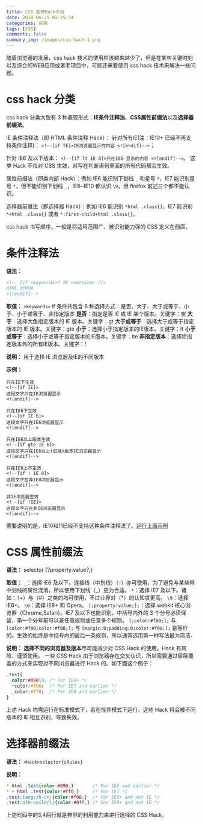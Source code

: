 ```yaml
---
title: CSS 各种Hack手段
date: 2018-06-25 03:25:24
categories: 前端
tags: [CSS]
comments: false
summary_img: /images/css-hack-1.png
---
```

<!-- <img src="/images/css-hack-1.png" alt="css-hack"> -->

<!-- more -->

随着浏览器的发展，css hack 技术的使用应该越来越少了，但是在某些关键时刻以及综合的WEB应用或者老项目中，可能还需要使用 css hack 技术来解决一些问题。

# css hack 分类
css hack 分类大致有 3 种表现形式：**IE条件注释法**、**CSS属性前缀法**以及**选择器前缀法**。

IE 条件注释法（即 HTML 条件注释 Hack）：
针对所有IE(注：IE10+ 已经不再支持条件注释)： 
`<!--[if IE]>IE浏览器显示的内容 <![endif]-->`；

针对 IE6 及以下版本： 
`<!--[if lt IE 6]>只在IE6-显示的内容 <![endif]-->`。
这类 Hack 不仅对 CSS 生效，对写在判断语句里面的所有代码都会生效。

属性前缀法（即类内部 Hack）：例如 IE6 能识别下划线 `_` 和星号 `*`，IE7 能识别星号 `*`，但不能识别下划线 `_`，IE6~IE10 都认识 `\9`，但 firefox 前述三个都不能认识。

选择器前缀法（即选择器 Hack）：例如 IE6 能识别 `*html .class{}`，IE7 能识别 `*+html .class{}` 或者 `*:first-child+html .class{}`。

css hack 书写顺序，一般是将适用范围广、被识别能力强的 CSS 定义在前面。

# 条件注释法
**语法：**
``` html
<!-- [if <keywords>? IE <version> ?]>
HTML 代码块
<![endif]-->
```
**取值：**
`<keywords>`
if 条件共包含 6 种选择方式：是否、大于、大于或等于、小于、小于或等于、非指定版本
**是否**：指定是否 IE 或 IE 某个版本。关键字：空
**大于**：选择大鱼指定版本的 IE 版本。关键字：gt
**大于或等于**：选择大于或等于指定版本的 IE 版本。关键字：gte
**小于**：选择小于指定版本的IE版本。关键字：lt
**小于或等于**：选择小于或等于指定版本的IE版本。关键字：lte
**非指定版本**：选择除指定版本外的所有IE版本。关键字：!

**说明：**
用于选择 IE 浏览器及IE的不同版本

**示例：**

```
只在IE下生效
<!--[if IE]>
这段文字只在IE浏览器显示
<![endif]-->

只在IE6下生效
<!--[if IE 6]>
这段文字只在IE6浏览器显示
<![endif]-->

只在IE6以上版本生效
<!--[if gte IE 6]>
这段文字只在IE6以上(包括)版本IE浏览器显示
<![endif]-->

只在IE8上不生效
<!--[if ! IE 8]>
这段文字在非IE8浏览器显示
<![endif]-->

非IE浏览器生效
<!--[if !IE]>
这段文字只在非IE浏览器显示
<![endif]-->
```


需要说明的是，IE10和11已经不支持这种条件注释法了。<a href="/yu/css-hack.html" target="_blank">运行上面示例</a>

# CSS 属性前缀法
**语法：**
selector {<hack>?property:value<hack>?;}

**取值：**
`_`：选择 IE6 及以下。连接线（中划线）（-）亦可使用，为了避免与某些带中划线的属性混淆，所以使用下划线（_）更为合适。
`*`：选择 IE7 及以下。诸如：（+）与（#）之类的均可使用，不过业界对（*）的认知度更高。
`\9`：选择 IE6+。
`\0`：选择 IE8+ 和 Opera。
`[;property:value;];`：选择 webkit 核心浏览器（Chrome,Safari）。IE7 及以下也能识别。中括号内外的 3 个分号必须保留，第一个分号前可以是任意规则或任意多个规则。
`[;color:#f00;];` 与 `[color:#f00;color:#f00;];` 与 `[margin:0;padding:0;color:#f00;];` 是等价的。生效的始终是中括号内的最后一条规则，所以通常选用第一种写法最为简洁。

**说明：**
**选择不同的浏览器及版本**尽可能减少对 CSS Hack 的使用。Hack 有风险，谨慎使用。
一些 CSS Hack 由于浏览器存在交叉认识，所以需要通过层层覆盖的方式来实现对不同浏览器进行 Hack 的。如下面这个例子：
``` css
.test{
  color:#090\9; /* For IE8+ */
  *color:#f00;  /* For IE7 and earlier */
  _color:#ff0;  /* For IE6 and earlier */
}
```

<p id="div-border-left-yellow">上述 Hack 均需运行在标准模式下，若在怪异模式下运行，这些 Hack 将会被不同版本的 IE 相互识别，导致失效。</p>


# 选择器前缀法
**语法：**
`<hack>selector{sRules}`

**说明：**
``` css
* html .test{color:#090;}       /* For IE6 and earlier */
* + html .test{color:#ff0;}     /* For IE7 */
.test:lang(zh-cn){color:#f00;}  /* For IE8+ and not IE */
.test:nth-child(1){color:#0ff;} /* For IE9+ and not IE */
```
<p id="div-border-left-yellow">上述代码中的3,4两行就是典型的利用能力来进行选择的 CSS Hack。</p>
